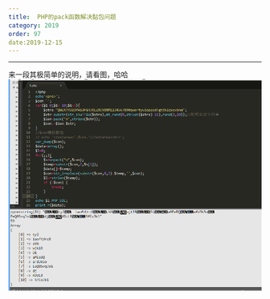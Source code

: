 ```yaml
---
title:  PHP的pack函数解决黏包问题
category: 2019
order: 97
date:2019-12-15
---
```

------
<div>来一段其极简单的说明，请看图，哈哈</div>
<center><img src="static/img/blog/nianbao_1.png" ></center>
